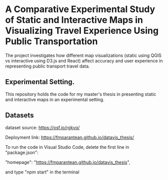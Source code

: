 # A Comparative Experimental Study of Static and Interactive Maps in Visualizing Travel Experience Using Public Transportation 
The project investigates how different map visualizations (static using QGIS vs interactive using D3.js and React) affect accuracy and user experience in representing public transport travel data.



## Experimental Setting.
This repository holds the code for my master's thesis in presenting static and interactive maps in an experimental setting.


## Datasets
dataset source: https://osf.io/rgkvq/

Deployment link: https://fmparantean.github.io/datavis_thesis/


To run the code in Visual Studio Code, delete the first line in "package.json": 

"homepage": "https://fmparantean.github.io/datavis_thesis", 

and type "npm start" in the terminal

